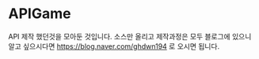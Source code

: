 # APIGame
API 제작 했던것을 모아둔 것입니다.
소스만 올리고 제작과정은 모두 블로그에 있으니 알고 싶으시다면 https://blog.naver.com/ghdwn194 로 오시면 됩니다.
